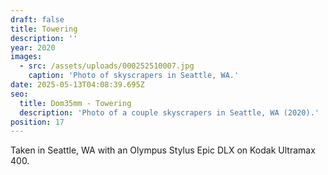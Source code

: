 ```yaml
---
draft: false
title: Towering
description: ''
year: 2020
images:
  - src: /assets/uploads/000252510007.jpg
    caption: 'Photo of skyscrapers in Seattle, WA.'
date: 2025-05-13T04:08:39.695Z
seo:
  title: Dom35mm - Towering
  description: 'Photo of a couple skyscrapers in Seattle, WA (2020).'
position: 17
---
```


Taken in Seattle, WA with an Olympus Stylus Epic DLX on Kodak Ultramax 400.
